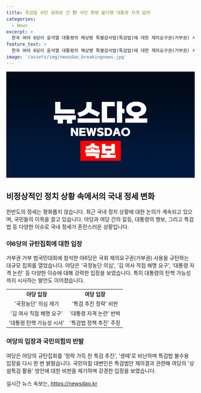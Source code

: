 ```yaml
---
title: 특검법 규탄 광화문 간 野 국민 명령 불이행 대통령 자격 없어
categories:
  - News
excerpt: >
  한국 여야 6당이 윤석열 대통령의 채상병 특별검사법(특검법)에 대한 재의요구권(거부권) 사용을 규탄하는 대규모 장외 집회에 참가하며 김건희 여사의 해명, 특검법 수용, 국정조사 추진 등을 요구했다. 여당은 정략으로 가득 찬 특검 추진이라고 맞섰으며, 국민의힘은 야당의 규탄집회를 생떼로 폄하하며 특검법 불수용 의지를 다시 한 번 드러냈다. 요구사항과 대응으로 인한 정치적 긴장이 고조되고 있습니다.
feature_text: >
  한국 여야 6당이 윤석열 대통령의 채상병 특별검사법(특검법)에 대한 재의요구권(거부권) 사용을 규탄하는 대규모 장외 집회에 참가하며 김건희 여사의 해명, 특검법 수용, 국정조사 추진 등을 요구했다. 여당은 정략으로 가득 찬 특검 추진이라고 맞섰으며, 국민의힘은 야당의 규탄집회를 생떼로 폄하하며 특검법 불수용 의지를 다시 한 번 드러냈다. 요구사항과 대응으로 인한 정치적 긴장이 고조되고 있습니다.
image: '/assets/img/newsdao_breakingnews.jpg'
---
```


<p><img src="/assets/img/newsdao_breakingnews.jpg" alt="cryptoinkorea 속보" /></p>

<h2 data-ke-size="size26">비정상적인 정치 상황 속에서의 국내 정세 변화</h2>

<p data-ke-size="size16">한반도의 정세는 평화롭지 않습니다. 최근 국내 정치 상황에 대한 논의가 계속되고 있으며, 국민들의 이목을 끌고 있습니다. 야당과 여당 간의 갈등, 대통령의 행보, 그리고 특검법 등 다양한 이슈로 국내 정세가 혼란스러운 상황입니다.</p>

<h3><b>야6당의 규탄집회에 대한 입장</b></h3>

<p data-ke-size="size16">거부권 거부 범국민대회에 참석한 야6당은 국회 재의요구권(거부권) 사용을 규탄하는 대규모 집회를 열었습니다. 야당은 '국정농단 의심', '김 여사 직접 해명 요구', '대통령 자격 논란' 등 다양한 이슈에 대해 강력한 입장을 보였습니다. 특히 대통령의 탄핵 가능성까지 시사하는 발언도 이어졌습니다.</p>

<table>
  <tr>
    <td style="text-align: center; height: 17px;"><b>야당 입장</b></td>
    <td style="text-align: center; height: 17px;"><b>여당 입장</b></td>
  </tr>
  <tr>
    <td style="text-align: center; height: 17px;">'국정농단' 의심 제기</td>
    <td style="text-align: center; height: 17px;">'특검 추진 정략' 비판</td>
  </tr>
  <tr>
    <td style="text-align: center; height: 17px;">'김 여사 직접 해명 요구'</td>
    <td style="text-align: center; height: 17px;">'대통령 자격 논란' 반박</td>
  </tr>
  <tr>
    <td style="text-align: center; height: 17px;">'대통령 탄핵 가능성 시사'</td>
    <td style="text-align: center; height: 17px;">'특검법 정책 추진' 주장</td>
  </tr>
</table>

<h3><b>여당의 입장과 국민의힘의 반발</b></h3>

<p data-ke-size="size16">여당은 야당의 규탄집회를 '정략 가득 찬 특검 추진', '생떼'로 비난하며 특검법 불수용 입장을 다시 한 번 밝혔습니다. 국민의힘 대변인은 특검법안 재의결과 관련해 여당의 '상설특검 활용' 방안에 대한 비판을 제기하며 강경한 입장을 보였습니다.</p>
실시간 뉴스 속보는, <a href="https://newsdao.kr" rel="dofollow">https://newsdao.kr</a>


